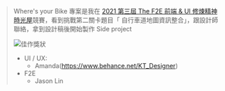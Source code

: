 > Where's your Bike 專案是我在 [2021 第三屆 The F2E 前端 & UI 修煉精神時光屋](https://2021.thef2e.com/)競賽，看到挑戰第二關卡題目「 自行車道地圖資訊整合」，跟設計師聯絡，拿到設計稿後開始製作 Side project
>
> ![佳作獎狀]([https://imgur.com/2rLjVZn.png](https://2021.thef2e.com/_nuxt/img/week2.3ba5070.png))
>
>
> - UI / UX:
>   - Amanda(https://www.behance.net/KT_Designer)
> - F2E
>   - Jason Lin
